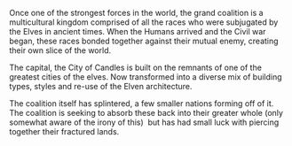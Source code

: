 
Once one of the strongest forces in the world, the grand coalition is a multicultural kingdom comprised of all the races who were subjugated by the Elves in ancient times. When the Humans arrived and the Civil war began, these races bonded together against their mutual enemy, creating their own slice of the world. 

The capital, the City of Candles is built on the remnants of one of the greatest cities of the elves. Now transformed into a diverse mix of building types, styles and re-use of the Elven architecture. 

The coalition itself has splintered, a few smaller nations forming off of it. The coalition is seeking to absorb these back into their greater whole (only somewhat aware of the irony of this)  but has had small luck with piercing together their fractured lands.
